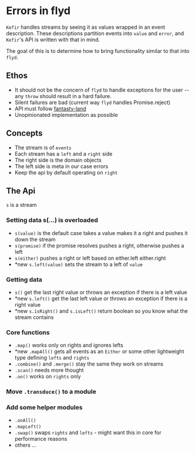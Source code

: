 # Errors in flyd
`Kefir` handles streams by seeing it as values wrapped in an event description. These descriptions partition events into `value` and `error`, and `Kefir`'s API is written with that in mind.

The goal of this is to determine how to bring functionality similar to that into `flyd`.

## Ethos
* It should not be the concern of `flyd` to handle exceptions for the user -- any `throw` should result in a hard failure.
* Silent failures are bad (current way `flyd` handles Promise.reject)
* API must follow [fantasty-land](https://github.com/fantasyland/fantasy-land)
* Unopinionated implementation as possible


## Concepts
+ The stream is of `events`
+ Each stream has a `left` and a `right` side
+ The right side is the domain objects
+ The left side is meta in our case errors
+ Keep the api by default operating on `right`

## The Api
`s` is a stream

### Setting data s(...) is overloaded
+ `s(value)` is the default case takes a value makes it a right and pushes it down the stream
+ `s(promise)` if the promise resolves pushes a right, otherwise pushes a left
+ `s(either)` pushes a right or left based on either.left either.right
+ *new `s.left(value)` sets the stream to a left of `value`

### Getting data
+ `s()` get the last right value or throws an exception if there is a left value
+ *new `s.left()` get the last left value or throws an exception if there is a right value
+ *new `s.isRight()` and `s.isLeft()` return boolean so you know what the stream contains

### Core functions
+ `.map()` works only on rights and ignores lefts
+ *new `.mapAll()` gets all events as an `Either` or some other lightweight type defining `lefts` and `rights`
+ `.combine()` and `.merge()` stay the same they work on streams
+ `.scan()` needs more thought
+ `.on()` works on `rights` only

### Move `.transduce()` to a module

### Add some helper modules
+ `.onAll()`
+ `.mapLeft()`
+ `.swap()` swaps `rights` and `lefts` - might want this in core for performance reasons
+ others ...
